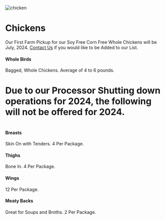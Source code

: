 ![chicken](/sony/food1.jpeg "chicken")

# Chickens
Our First Farm Pickup for our Soy Free Corn Free Whole Chickens will be July, 2024. [Contact Us](/contact) if you would like to be Added to our List.

#### Whole Birds
Bagged, Whole Chickens. Average of 4 to 6 pounds.
# Due to our Processor Shutting down operations for 2024, the following will not be offered for 2024.
#
#### Breasts
Skin On with Tenders. 4 Per Package.
#### Thighs
Bone In. 4 Per Package.
#### Wings
12 Per Package.
#### Meaty Backs
Great for Soups and Broths. 2 Per Package.